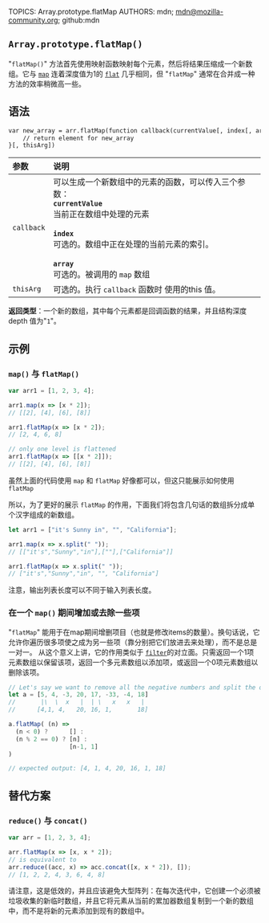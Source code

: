 TOPICS: Array.prototype.flatMap
AUTHORS: mdn; mdn@mozilla-community.org; github:mdn

## `Array.prototype.flatMap()`

"`flatMap()`" 方法首先使用映射函数映射每个元素，然后将结果压缩成一个新数组。它与 [`map`](/zh-hans/webfrontend/Array.prototype.map)
连着深度值为1的 [`flat`](/zh-hans/webfrontend/Array.prototype.flat) 几乎相同，但 "`flatMap`" 通常在合并成一种方法的效率稍微高一些。

## 语法

```html
var new_array = arr.flatMap(function callback(currentValue[, index[, array]]) {
    // return element for new_array
}[, thisArg])
```

| 参数 | 说明 |
| :-- | :-- |
| `callback` | 可以生成一个新数组中的元素的函数，可以传入三个参数：<br>**`currentValue`**<br>当前正在数组中处理的元素<br><br>**`index`**<br>可选的。数组中正在处理的当前元素的索引。<br><br>**`array`**<br>可选的。被调用的 `map` 数组
| `thisArg` | 可选的。执行 `callback` 函数时 使用的this 值。

**返回类型**：一个新的数组，其中每个元素都是回调函数的结果，并且结构深度 depth 值为"`1`"。

## 示例

### `map()` 与 `flatMap()`

```javascript
var arr1 = [1, 2, 3, 4];

arr1.map(x => [x * 2]);
// [[2], [4], [6], [8]]

arr1.flatMap(x => [x * 2]);
// [2, 4, 6, 8]

// only one level is flattened
arr1.flatMap(x => [[x * 2]]);
// [[2], [4], [6], [8]]
```

虽然上面的代码使用 `map` 和 `flatMap` 好像都可以，但这只能展示如何使用 `flatMap`

所以，为了更好的展示 `flatMap` 的作用，下面我们将包含几句话的数组拆分成单个汉字组成的新数组。

```javascript
let arr1 = ["it's Sunny in", "", "California"];

arr1.map(x => x.split(" "));
// [["it's","Sunny","in"],[""],["California"]]

arr1.flatMap(x => x.split(" "));
// ["it's","Sunny","in", "", "California"]
```

注意，输出列表长度可以不同于输入列表长度。

### 在一个 `map()` 期间增加或去除一些项

"`flatMap`" 能用于在map期间增删项目（也就是修改items的数量）。换句话说，它允许你遍历很多项使之成为另一些项（靠分别把它们放进去来处理），而不是总是一对一。 从这个意义上讲，它的作用类似于
[`filter`](/zh-hans/webfrontend/Array.prototype.filter)的对立面。只需返回一个1项元素数组以保留该项，返回一个多元素数组以添加项，或返回一个0项元素数组以删除该项。

```javascript
// Let's say we want to remove all the negative numbers and split the odd numbers into an even number and a 1
let a = [5, 4, -3, 20, 17, -33, -4, 18]
//       |\  \  x   |  | \   x   x   |
//      [4,1, 4,   20, 16, 1,       18]

a.flatMap( (n) =>
  (n < 0) ?      [] :
  (n % 2 == 0) ? [n] :
                 [n-1, 1]
)

// expected output: [4, 1, 4, 20, 16, 1, 18]
```

## 替代方案

### `reduce()` 与 `concat()`

```javascript
var arr = [1, 2, 3, 4];

arr.flatMap(x => [x, x * 2]);
// is equivalent to
arr.reduce((acc, x) => acc.concat([x, x * 2]), []);
// [1, 2, 2, 4, 3, 6, 4, 8]
```

请注意，这是低效的，并且应该避免大型阵列：在每次迭代中，它创建一个必须被垃圾收集的新临时数组，并且它将元素从当前的累加器数组复制到一个新的数组中，而不是将新的元素添加到现有的数组中。
